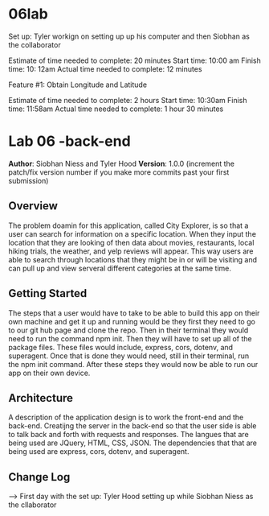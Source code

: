 # 06lab

Set up: Tyler workign on setting up up his computer and then Siobhan as the collaborator 

Estimate of time needed to complete: 20 minutes
Start time: 10:00 am
Finish time: 10: 12am
Actual time needed to complete: 12 minutes


Feature #1: Obtain Longitude and Latitude 

Estimate of time needed to complete: 2 hours
Start time: 10:30am
Finish time: 11:58am
Actual time needed to complete: 1 hour 30 minutes 

# Lab 06 -back-end 

**Author**: Siobhan Niess and Tyler Hood
**Version**: 1.0.0 (increment the patch/fix version number if you make more commits past your first submission)

## Overview
<!-- Provide a high level overview of what this application is and why you are building it, beyond the fact that it's an assignment for this class. (i.e. What's your problem domain?) -->
The problem doamin for this application, called City Explorer, is so that a user can search for information on a specific location. When they input the location that they are looking of then data about movies, restaurants, local hiking trials, the weather, and yelp reviews will appear. This way users are able to search through locations that they might be in or will be visiting and can pull up and view serveral different categories at the same time. 

## Getting Started
<!-- What are the steps that a user must take in order to build this app on their own machine and get it running? -->
The steps that a user would have to take to be able to build this app on their own machine and get it up and running would be they first they need to go to our git hub page and clone the repo. Then in their terminal they would need to run the command npm init. Then they will have to set up all of the package files. These files would include, express, cors, dotenv, and superagent. Once that is done they would need, still in their terminal, run the npm init command. After these steps they would now be able to run our app on their own device.

## Architecture
<!-- Provide a detailed description of the application design. What technologies (languages, libraries, etc) you're using, and any other relevant design information. --> A description of the application design is to work the front-end and the back-end. Creatijng the server in the back-end so that the user side is able to talk back and forth with requests and responses. The langues that are being used are JQuery, HTML, CSS, JSON. The dependencies that that are being used are express, cors, dotenv, and superagent. 

## Change Log
<!-- Use this area to document the iterative changes made to your application as each feature is successfully implemented. Use time stamps. 

11-20-2018 4:59pm - Application now has a fully-functional express server, with a GET route for the location resource.

## Credits and Collaborations
<!-- Give credit (and a link) to other people or resources that helped you build this application. -->
--> First day with the set up: Tyler Hood setting up while Siobhan Niess  as the cllaborator 